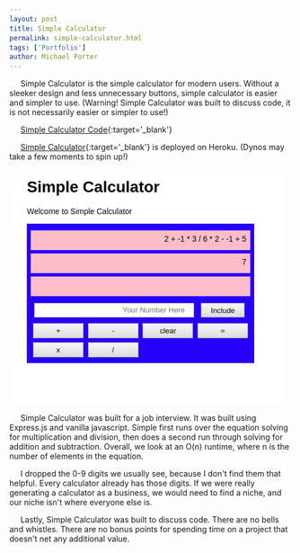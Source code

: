 ```yaml
---
layout: post
title: Simple Calculator
permalink: simple-calculator.html
tags: ['Portfolio']
author: Michael Porter
---
```


&nbsp;&nbsp;&nbsp;&nbsp;&nbsp;Simple Calculator is the simple calculator for modern users. Without a sleeker design and less unnecessary buttons, simple calculator is easier and simpler to use. (Warning! Simple Calculator was built to discuss code, it is not necessarily easier or simpler to use!)

&nbsp;&nbsp;&nbsp;&nbsp;&nbsp;[Simple Calculator Code](https://github.com/portermichael/calculator){:target='_blank'}

&nbsp;&nbsp;&nbsp;&nbsp;&nbsp;[Simple Calculator](https://simple-calculator-mike.herokuapp.com/){:target='_blank'} is deployed on Heroku. (Dynos may take a few moments to spin up!)

![Simple Calculator](/../../images/portfolio/simpleCalculator.png)

<!-- more -->

&nbsp;&nbsp;&nbsp;&nbsp;&nbsp;Simple Calculator was built for a job interview. It was built using Express.js and vanilla javascript. Simple first runs over the equation solving for multiplication and division, then does a second run through solving for addition and subtraction. Overall, we look at an O(n) runtime, where n is the number of elements in the equation.

&nbsp;&nbsp;&nbsp;&nbsp;&nbsp;I dropped the 0-9 digits we usually see, because I don't find them that helpful. Every calculator already has those digits. If we were really generating a calculator as a business, we would need to find a niche, and our niche isn't where everyone else is.

&nbsp;&nbsp;&nbsp;&nbsp;&nbsp;Lastly, Simple Calculator was built to discuss code. There are no bells and whistles. There are no bonus points for spending time on a project that doesn't net any additional value.
